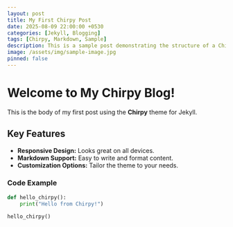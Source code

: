 ```yaml
---
layout: post
title: My First Chirpy Post
date: 2025-08-09 22:00:00 +0530
categories: [Jekyll, Blogging]
tags: [Chirpy, Markdown, Sample]
description: This is a sample post demonstrating the structure of a Chirpy blog post.
image: /assets/img/sample-image.jpg
pinned: false
---
```


# Welcome to My Chirpy Blog!

This is the body of my first post using the **Chirpy** theme for Jekyll.

## Key Features

*   **Responsive Design:** Looks great on all devices.
*   **Markdown Support:** Easy to write and format content.
*   **Customization Options:** Tailor the theme to your needs.

### Code Example

```python
def hello_chirpy():
    print("Hello from Chirpy!")

hello_chirpy()
```


